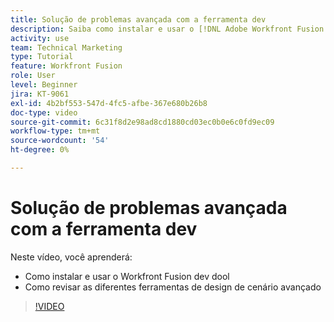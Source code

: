```yaml
---
title: Solução de problemas avançada com a ferramenta dev
description: Saiba como instalar e usar o [!DNL Adobe Workfront Fusion dev tool]e revise as diferentes ferramentas avançadas de design de cenário que ele inclui.
activity: use
team: Technical Marketing
type: Tutorial
feature: Workfront Fusion
role: User
level: Beginner
jira: KT-9061
exl-id: 4b2bf553-547d-4fc5-afbe-367e680b26b8
doc-type: video
source-git-commit: 6c31f8d2e98ad8cd1880cd03ec0b0e6c0fd9ec09
workflow-type: tm+mt
source-wordcount: '54'
ht-degree: 0%

---
```


# Solução de problemas avançada com a ferramenta dev

Neste vídeo, você aprenderá:

* Como instalar e usar o Workfront Fusion dev dool
* Como revisar as diferentes ferramentas de design de cenário avançado

>[!VIDEO](https://video.tv.adobe.com/v/335302/?quality=12&learn=on)
